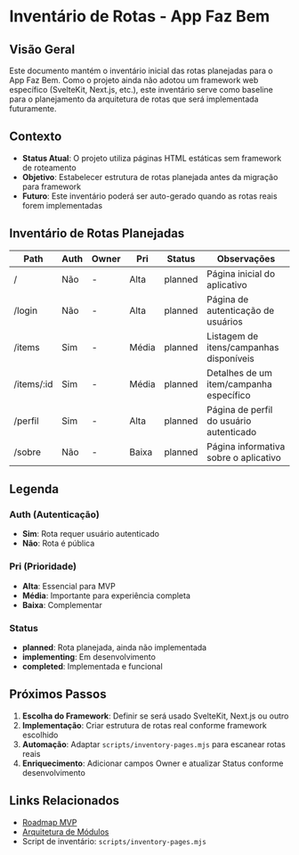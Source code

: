# Inventário de Rotas - App Faz Bem

## Visão Geral

Este documento mantém o inventário inicial das rotas planejadas para o App Faz Bem. Como o projeto ainda não adotou um framework web específico (SvelteKit, Next.js, etc.), este inventário serve como baseline para o planejamento da arquitetura de rotas que será implementada futuramente.

## Contexto

- **Status Atual**: O projeto utiliza páginas HTML estáticas sem framework de roteamento
- **Objetivo**: Estabelecer estrutura de rotas planejada antes da migração para framework
- **Futuro**: Este inventário poderá ser auto-gerado quando as rotas reais forem implementadas

## Inventário de Rotas Planejadas

| Path | Auth | Owner | Pri | Status | Observações |
|------|------|-------|-----|--------|-------------|
| / | Não | - | Alta | planned | Página inicial do aplicativo |
| /login | Não | - | Alta | planned | Página de autenticação de usuários |
| /items | Sim | - | Média | planned | Listagem de itens/campanhas disponíveis |
| /items/:id | Sim | - | Média | planned | Detalhes de um item/campanha específico |
| /perfil | Sim | - | Alta | planned | Página de perfil do usuário autenticado |
| /sobre | Não | - | Baixa | planned | Página informativa sobre o aplicativo |

## Legenda

### Auth (Autenticação)
- **Sim**: Rota requer usuário autenticado
- **Não**: Rota é pública

### Pri (Prioridade)
- **Alta**: Essencial para MVP
- **Média**: Importante para experiência completa
- **Baixa**: Complementar

### Status
- **planned**: Rota planejada, ainda não implementada
- **implementing**: Em desenvolvimento
- **completed**: Implementada e funcional

## Próximos Passos

1. **Escolha do Framework**: Definir se será usado SvelteKit, Next.js ou outro
2. **Implementação**: Criar estrutura de rotas real conforme framework escolhido
3. **Automação**: Adaptar `scripts/inventory-pages.mjs` para escanear rotas reais
4. **Enriquecimento**: Adicionar campos Owner e atualizar Status conforme desenvolvimento

## Links Relacionados

- [Roadmap MVP](./roadmap-mvp.md)
- [Arquitetura de Módulos](./architecture/modules.md)
- Script de inventário: `scripts/inventory-pages.mjs`
